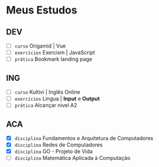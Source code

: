 # Meus Estudos

## DEV
- [ ] `curso` Origamid | Vue
- [ ] `exercícios` Exercism | JavaScript
- [ ] `prática` Bookmark landing page

## ING
- [ ] `curso` Kultivi | Inglês Online
- [ ] `exercícios` Lingua | **Input** e **Output**
- [ ] `prática` Alcançar nivel A2

## ACA
- [X] `disciplina` Fundamentos e Arquitetura de Computadores
- [X] `disciplina` Redes de Computadores
- [X] `disciplina` GO - Projeto de Vida
- [ ] `disciplina` Matemática Aplicada à Computação
